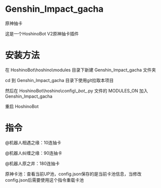 # Genshin_Impact_gacha
原神抽卡

这是一个HoshinoBot V2原神抽卡插件


# 安装方法

在 HoshinoBot\hoshino\modules 目录下新建 Genshin_Impact_gacha 文件夹 

cd 到 Genshin_Impact_gacha 目录下使用git拉取本项目

然后在 HoshinoBot\\hoshino\\config\\\__bot__.py 文件的 MODULES_ON 加入 Genshin_Impact_gacha

重启 HoshinoBot


# 指令

@机器人相遇之缘：10连抽卡

@机器人纠缠之缘：90连抽卡

@机器人原之井：180连抽卡

原神卡池：查看当前UP池，config.json保存的是当前卡池信息，当修改config.json后需要使用这个指令重载卡池



